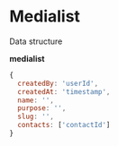 # Medialist

Data structure

**medialist**

```js
{
  createdBy: 'userId',
  createdAt: 'timestamp',
  name: '',
  purpose: '',
  slug: '',
  contacts: ['contactId']
}
```
